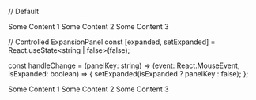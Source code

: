 // Default 
<div>
	<ExpansionPanel header={'header 1'}>
		Some Content 1
	</ExpansionPanel>
	<ExpansionPanel header={'header 2'} isExpanded={true}>
		Some Content 2
	</ExpansionPanel>
	<ExpansionPanel header={'header 3'}>
		Some Content 3
	</ExpansionPanel>
</div>

// Controlled ExpansionPanel
const [expanded, setExpanded] = React.useState<string | false>(false);

const handleChange = (panelKey: string) => (event: React.MouseEvent, isExpanded: boolean) => {
	setExpanded(isExpanded ? panelKey : false);
};

<div>
	<ExpansionPanel
		header={'header 1'}
		onChange={handleChange('panel1')}
		isExpanded={expanded === 'panel1'}>
		Some Content 1
	</ExpansionPanel>
	<ExpansionPanel
		header={'header 2'}
		onChange={handleChange('panel2')}
		isExpanded={expanded === 'panel2'}>
		Some Content 2
	</ExpansionPanel>
	<ExpansionPanel
		header={'header 3'}
		onChange={handleChange('panel3')}
		isExpanded={expanded === 'panel3'}>
		Some Content 3
	</ExpansionPanel>
</div>
